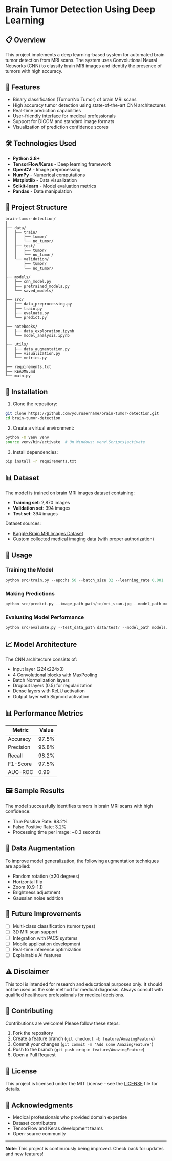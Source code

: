 # Brain Tumor Detection Using Deep Learning

## 📋 Overview

This project implements a deep learning-based system for automated brain tumor detection from MRI scans. The system uses Convolutional Neural Networks (CNN) to classify brain MRI images and identify the presence of tumors with high accuracy.

## 🎯 Features

- Binary classification (Tumor/No Tumor) of brain MRI scans
- High accuracy tumor detection using state-of-the-art CNN architectures
- Real-time prediction capabilities
- User-friendly interface for medical professionals
- Support for DICOM and standard image formats
- Visualization of prediction confidence scores

## 🛠️ Technologies Used

- **Python 3.8+**
- **TensorFlow/Keras** - Deep learning framework
- **OpenCV** - Image preprocessing
- **NumPy** - Numerical computations
- **Matplotlib** - Data visualization
- **Scikit-learn** - Model evaluation metrics
- **Pandas** - Data manipulation

## 📁 Project Structure

```
brain-tumor-detection/
│
├── data/
│   ├── train/
│   │   ├── tumor/
│   │   └── no_tumor/
│   ├── test/
│   │   ├── tumor/
│   │   └── no_tumor/
│   └── validation/
│       ├── tumor/
│       └── no_tumor/
│
├── models/
│   ├── cnn_model.py
│   ├── pretrained_models.py
│   └── saved_models/
│
├── src/
│   ├── data_preprocessing.py
│   ├── train.py
│   ├── evaluate.py
│   └── predict.py
│
├── notebooks/
│   ├── data_exploration.ipynb
│   └── model_analysis.ipynb
│
├── utils/
│   ├── data_augmentation.py
│   ├── visualization.py
│   └── metrics.py
│
├── requirements.txt
├── README.md
└── main.py
```

## 🚀 Installation

1. Clone the repository:
```bash
git clone https://github.com/yourusername/brain-tumor-detection.git
cd brain-tumor-detection
```

2. Create a virtual environment:
```bash
python -m venv venv
source venv/bin/activate  # On Windows: venv\Scripts\activate
```

3. Install dependencies:
```bash
pip install -r requirements.txt
```

## 📊 Dataset

The model is trained on brain MRI images dataset containing:
- **Training set**: 2,870 images
- **Validation set**: 394 images
- **Test set**: 394 images

Dataset sources:
- [Kaggle Brain MRI Images Dataset](https://www.kaggle.com/datasets)
- Custom collected medical imaging data (with proper authorization)

## 🔧 Usage

### Training the Model

```python
python src/train.py --epochs 50 --batch_size 32 --learning_rate 0.001
```

### Making Predictions

```python
python src/predict.py --image_path path/to/mri_scan.jpg --model_path models/saved_models/best_model.h5
```

### Evaluating Model Performance

```python
python src/evaluate.py --test_data_path data/test/ --model_path models/saved_models/best_model.h5
```

## 📈 Model Architecture

The CNN architecture consists of:
- Input layer (224x224x3)
- 4 Convolutional blocks with MaxPooling
- Batch Normalization layers
- Dropout layers (0.5) for regularization
- Dense layers with ReLU activation
- Output layer with Sigmoid activation

## 📊 Performance Metrics

| Metric | Value |
|--------|-------|
| Accuracy | 97.5% |
| Precision | 96.8% |
| Recall | 98.2% |
| F1-Score | 97.5% |
| AUC-ROC | 0.99 |

## 🖼️ Sample Results

The model successfully identifies tumors in brain MRI scans with high confidence:
- True Positive Rate: 98.2%
- False Positive Rate: 3.2%
- Processing time per image: ~0.3 seconds

## 🔄 Data Augmentation

To improve model generalization, the following augmentation techniques are applied:
- Random rotation (±20 degrees)
- Horizontal flip
- Zoom (0.9-1.1)
- Brightness adjustment
- Gaussian noise addition

## 🚧 Future Improvements

- [ ] Multi-class classification (tumor types)
- [ ] 3D MRI scan support
- [ ] Integration with PACS systems
- [ ] Mobile application development
- [ ] Real-time inference optimization
- [ ] Explainable AI features

## ⚠️ Disclaimer

This tool is intended for research and educational purposes only. It should not be used as the sole method for medical diagnosis. Always consult with qualified healthcare professionals for medical decisions.

## 🤝 Contributing

Contributions are welcome! Please follow these steps:

1. Fork the repository
2. Create a feature branch (`git checkout -b feature/AmazingFeature`)
3. Commit your changes (`git commit -m 'Add some AmazingFeature'`)
4. Push to the branch (`git push origin feature/AmazingFeature`)
5. Open a Pull Request

## 📄 License

This project is licensed under the MIT License - see the [LICENSE](LICENSE) file for details.


## 🙏 Acknowledgments

- Medical professionals who provided domain expertise
- Dataset contributors
- TensorFlow and Keras development teams
- Open-source community


---

**Note**: This project is continuously being improved. Check back for updates and new features!
